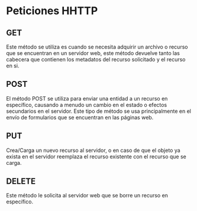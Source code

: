 # Peticiones HHTTP



## GET
Este método se utiliza es cuando se necesita adquirir un archivo o recurso que se encuentran en un servidor web, este método devuelve tanto las cabecera que contienen los metadatos del recurso solicitado y el recurso en si.

## POST
El método POST se utiliza para enviar una entidad a un recurso en específico, causando a menudo un cambio en el estado o efectos secundarios en el servidor. Este tipo de método se usa principalmente en el envío de formularios que se encuentran en las páginas web.

## PUT
Crea/Carga un nuevo recurso al servidor, o en caso de que el objeto ya exista en el servidor reemplaza el recurso existente con el recurso que se carga.


## DELETE
Este método le solicita al servidor web que se borre un recurso en específico.





